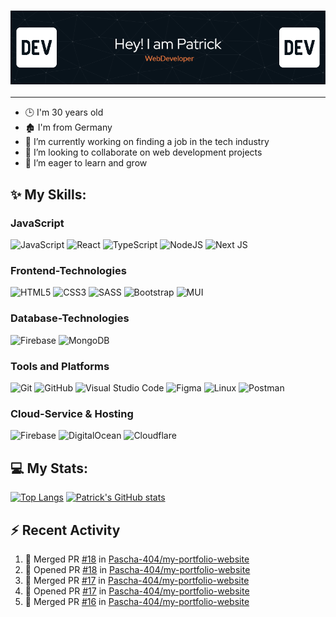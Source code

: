 
### <div align="center">![Header](./github-header-image.png)</div>
---

- :clock3: I'm 30 years old
- :derelict_house: I'm from Germany
- 🔭 I’m currently working on finding a job in the tech industry
- 👯 I’m looking to collaborate on web development projects
- 🌱 I’m eager to learn and grow

## :sparkles: My Skills:
### JavaScript
![JavaScript](https://img.shields.io/badge/javascript-%23323330.svg?style=for-the-badge&logo=javascript&logoColor=%23F7DF1E) ![React](https://img.shields.io/badge/react-%2320232a.svg?style=for-the-badge&logo=react&logoColor=%2361DAFB) ![TypeScript](https://img.shields.io/badge/typescript-%23007ACC.svg?style=for-the-badge&logo=typescript&logoColor=white) ![NodeJS](https://img.shields.io/badge/node.js-6DA55F?style=for-the-badge&logo=node.js&logoColor=white) ![Next JS](https://img.shields.io/badge/Next-black?style=for-the-badge&logo=next.js&logoColor=white) 

### Frontend-Technologies
![HTML5](https://img.shields.io/badge/html5-%23E34F26.svg?style=for-the-badge&logo=html5&logoColor=white) ![CSS3](https://img.shields.io/badge/css3-%231572B6.svg?style=for-the-badge&logo=css3&logoColor=white) ![SASS](https://img.shields.io/badge/SASS-hotpink.svg?style=for-the-badge&logo=SASS&logoColor=white) ![Bootstrap](https://img.shields.io/badge/bootstrap-%238511FA.svg?style=for-the-badge&logo=bootstrap&logoColor=white) ![MUI](https://img.shields.io/badge/MUI-%230081CB.svg?style=for-the-badge&logo=mui&logoColor=white)


### Database-Technologies
![Firebase](https://img.shields.io/badge/firebase-a08021?style=for-the-badge&logo=firebase&logoColor=ffcd34) ![MongoDB](https://img.shields.io/badge/MongoDB-%234ea94b.svg?style=for-the-badge&logo=mongodb&logoColor=white)

### Tools and Platforms
![Git](https://img.shields.io/badge/git-%23F05033.svg?style=for-the-badge&logo=git&logoColor=white) ![GitHub](https://img.shields.io/badge/github-%23121011.svg?style=for-the-badge&logo=github&logoColor=white) ![Visual Studio Code](https://img.shields.io/badge/Visual%20Studio%20Code-0078d7.svg?style=for-the-badge&logo=visual-studio-code&logoColor=white) ![Figma](https://img.shields.io/badge/figma-%23F24E1E.svg?style=for-the-badge&logo=figma&logoColor=white) ![Linux](https://img.shields.io/badge/Linux-FCC624?style=for-the-badge&logo=linux&logoColor=black) ![Postman](https://img.shields.io/badge/Postman-FF6C37?style=for-the-badge&logo=postman&logoColor=white)

### Cloud-Service & Hosting
![Firebase](https://img.shields.io/badge/firebase-a08021?style=for-the-badge&logo=firebase&logoColor=ffcd34) ![DigitalOcean](https://img.shields.io/badge/DigitalOcean-%230167ff.svg?style=for-the-badge&logo=digitalOcean&logoColor=white) ![Cloudflare](https://img.shields.io/badge/Cloudflare-F38020?style=for-the-badge&logo=Cloudflare&logoColor=white)

## :computer: My Stats:
[![Top Langs](https://github-readme-stats.vercel.app/api/top-langs/?username=pascha-404&layout=compact&bg_color=09131b&text_color=ffffff&title_color=ff652f)](https://github.com/anuraghazra/github-readme-stats) [![Patrick's GitHub stats](https://github-readme-stats.vercel.app/api?username=pascha-404&theme=codeSTACKr&show_icons=true&hide=stars,issues,contribs&hide_rank=true&include_all_commits=true&number_format=long)](https://github.com/anuraghazra/github-readme-stats)

## :zap: Recent Activity
<!--START_SECTION:activity-->
1. 🎉 Merged PR [#18](https://github.com/Pascha-404/my-portfolio-website/pull/18) in [Pascha-404/my-portfolio-website](https://github.com/Pascha-404/my-portfolio-website)
2. 💪 Opened PR [#18](https://github.com/Pascha-404/my-portfolio-website/pull/18) in [Pascha-404/my-portfolio-website](https://github.com/Pascha-404/my-portfolio-website)
3. 🎉 Merged PR [#17](https://github.com/Pascha-404/my-portfolio-website/pull/17) in [Pascha-404/my-portfolio-website](https://github.com/Pascha-404/my-portfolio-website)
4. 💪 Opened PR [#17](https://github.com/Pascha-404/my-portfolio-website/pull/17) in [Pascha-404/my-portfolio-website](https://github.com/Pascha-404/my-portfolio-website)
5. 🎉 Merged PR [#16](https://github.com/Pascha-404/my-portfolio-website/pull/16) in [Pascha-404/my-portfolio-website](https://github.com/Pascha-404/my-portfolio-website)
<!--END_SECTION:activity-->




<!--
**Pascha-404/Pascha-404** is a ✨ _special_ ✨ repository because its `README.md` (this file) appears on your GitHub profile.

Here are some ideas to get you started:

- 🔭 I’m currently working on ...
- 🌱 I’m currently learning ...
- 👯 I’m looking to collaborate on ...
- 🤔 I’m looking for help with ...
- 💬 Ask me about ...
- 📫 How to reach me: ...
- 😄 Pronouns: ...
- ⚡ Fun fact: ...
-->
